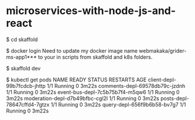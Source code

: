 # microservices-with-node-js-and-react


$ cd skaffold

$ docker login
Need to update my docker image name webmakaka/grider-ms-app1*** to your in scripts from skaffold and k8s folders.

$ skaffold dev

$ kubectl get pods
NAME                              READY   STATUS    RESTARTS   AGE
client-depl-99b7fcdcb-jhttp       1/1     Running   0          3m22s
comments-depl-69578db79c-jzdnh    1/1     Running   0          3m22s
event-bus-depl-7c5b75b7f4-m5qw6   1/1     Running   0          3m22s
moderation-depl-d7b49bfbc-cgl2l   1/1     Running   0          3m22s
posts-depl-78647cffd4-7gtzx       1/1     Running   0          3m22s
query-depl-656f9b6b58-bv7g7       1/1     Running   0          3m22s
